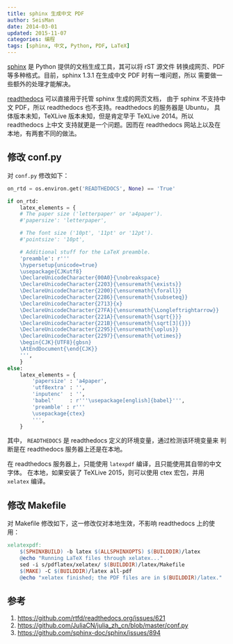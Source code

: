 ```yaml
---
title: sphinx 生成中文 PDF
author: SeisMan
date: 2014-03-01
updated: 2015-11-07
categories: 编程
tags: [sphinx, 中文, Python, PDF, LaTeX]
---
```


[sphinx](http://sphinx-doc.org/) 是 Python 提供的文档生成工具，其可以将 rST 源文件
转换成网页、PDF 等多种格式。目前，sphinx 1.3.1 在生成中文 PDF 时有一堆问题，所以
需要做一些额外的处理才能解决。

[readthedocs](https://readthedocs.org) 可以直接用于托管 sphinx 生成的网页文档，
由于 sphinx 不支持中文 PDF，所以 readthedocs 也不支持。readthedocs 的服务器是 Ubuntu，
具体版本未知，TeXLive 版本未知，但是肯定早于 TeXLive 2014。所以 readthedocs 上中文
支持就更是一个问题。因而在 readthedocs 网站上以及在本地，有两套不同的做法。

<!--more-->

## 修改 conf.py

对 `conf.py` 修改如下：

``` python
on_rtd = os.environ.get('READTHEDOCS', None) == 'True'

if on_rtd:
    latex_elements = {
    # The paper size ('letterpaper' or 'a4paper').
    #'papersize': 'letterpaper',

    # The font size ('10pt', '11pt' or '12pt').
    #'pointsize': '10pt',

    # Additional stuff for the LaTeX preamble.
    'preamble': r'''
    \hypersetup{unicode=true}
    \usepackage{CJKutf8}
    \DeclareUnicodeCharacter{00A0}{\nobreakspace}
    \DeclareUnicodeCharacter{2203}{\ensuremath{\exists}}
    \DeclareUnicodeCharacter{2200}{\ensuremath{\forall}}
    \DeclareUnicodeCharacter{2286}{\ensuremath{\subseteq}}
    \DeclareUnicodeCharacter{2713}{x}
    \DeclareUnicodeCharacter{27FA}{\ensuremath{\Longleftrightarrow}}
    \DeclareUnicodeCharacter{221A}{\ensuremath{\sqrt{}}}
    \DeclareUnicodeCharacter{221B}{\ensuremath{\sqrt[3]{}}}
    \DeclareUnicodeCharacter{2295}{\ensuremath{\oplus}}
    \DeclareUnicodeCharacter{2297}{\ensuremath{\otimes}}
    \begin{CJK}{UTF8}{gbsn}
    \AtEndDocument{\end{CJK}}
    ''',
    }
else:
    latex_elements = {
        'papersize' : 'a4paper',
        'utf8extra' : '',
        'inputenc'  : '',
        'babel'     : r'''\usepackage[english]{babel}''',
        'preamble' : r'''
        \usepackage{ctex}
        ''',
    }
```

其中， `READTHEDOCS` 是 readthedocs 定义的环境变量，通过检测该环境变量来
判断是在 readthedocs 服务器上还是在本地。

在 readthedocs 服务器上，只能使用 `latexpdf` 编译，且只能使用其自带的中文字体。
在本地，如果安装了 TeXLive 2015，则可以使用 ctex 宏包，并用 `xelatex` 编译。

## 修改 Makefile

对 Makefile 修改如下，这一修改仅对本地生效，不影响 readthedocs 上的使用：

``` makefile
xelatexpdf:
    $(SPHINXBUILD) -b latex $(ALLSPHINXOPTS) $(BUILDDIR)/latex
    @echo "Running LaTeX files through xelatex..."
    sed -i s/pdflatex/xelatex/ $(BUILDDIR)/latex/Makefile
    $(MAKE) -C $(BUILDDIR)/latex all-pdf
    @echo "xelatex finished; the PDF files are in $(BUILDDIR)/latex."
```

## 参考

1.  <https://github.com/rtfd/readthedocs.org/issues/621>
2.  <https://github.com/JuliaCN/julia_zh_cn/blob/master/conf.py>
3.  <https://github.com/sphinx-doc/sphinx/issues/894>

